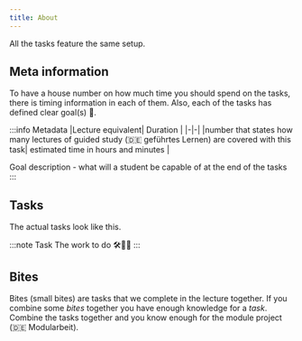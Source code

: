 ```yaml
---
title: About
---
```


All the tasks feature the same setup.

## Meta information

To have a house number on how much time you should spend on the tasks, there is timing information in each of them. Also, each of the tasks has defined clear goal(s) 🏁.

:::info Metadata
|Lecture equivalent| Duration |
|-|-|
|number that states how many lectures of guided study (🇩🇪 geführtes Lernen) are covered with this task| estimated time in hours and minutes |

Goal description - what will a student be capable of at the end of the tasks
:::

## Tasks

The actual tasks look like this.

:::note Task
The work to do 🛠💪🏼
:::

## Bites

Bites (small bites) are tasks that we complete in the lecture together. If you combine some _bites_ together you have enough knowledge for a _task_. Combine the tasks together and you know enough for the module project (🇩🇪 Modularbeit).